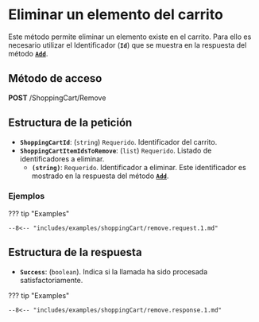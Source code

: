 # Eliminar un elemento del carrito

Este método permite eliminar un elemento existe en el carrito. Para ello es necesario utilizar el Identificador (**``Id``**) que se muestra en la respuesta del método [**``Add``**](./add.md#estructura-de-la-respuesta).

## Método de acceso

**POST** /ShoppingCart/Remove

## Estructura de la petición

- **``ShoppingCartId``**: (``string``) ``Requerido``. Identificador del carrito.
- **``ShoppingCartItemIdsToRemove``**: (``list``) ``Requerido``. Listado de identificadores a eliminar.
    - **``(string)``**: ``Requerido``. Identificador a eliminar. Este identificador es mostrado en la respuesta del método [**``Add``**](./add.md#estructura-de-la-respuesta).

### Ejemplos

??? tip "Examples"

    --8<-- "includes/examples/shoppingCart/remove.request.1.md"

## Estructura de la respuesta

- **`Success`**: (``boolean``). Indica si la llamada ha sido procesada satisfactoriamente.

??? tip "Examples"

    --8<-- "includes/examples/shoppingCart/remove.response.1.md"